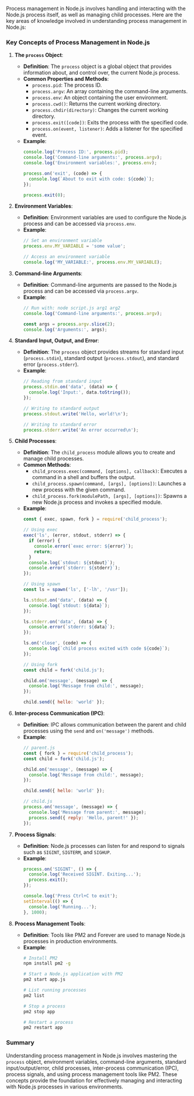 Process management in Node.js involves handling and interacting with the Node.js process itself, as well as managing child processes. Here are the key areas of knowledge involved in understanding process management in Node.js:

### Key Concepts of Process Management in Node.js

1. **The `process` Object**:
   - **Definition**: The `process` object is a global object that provides information about, and control over, the current Node.js process.
   - **Common Properties and Methods**:
     - `process.pid`: The process ID.
     - `process.argv`: An array containing the command-line arguments.
     - `process.env`: An object containing the user environment.
     - `process.cwd()`: Returns the current working directory.
     - `process.chdir(directory)`: Changes the current working directory.
     - `process.exit([code])`: Exits the process with the specified code.
     - `process.on(event, listener)`: Adds a listener for the specified event.
   - **Example**:
     ```javascript
     console.log('Process ID:', process.pid);
     console.log('Command-line arguments:', process.argv);
     console.log('Environment variables:', process.env);

     process.on('exit', (code) => {
       console.log(`About to exit with code: ${code}`);
     });

     process.exit(0);
     ```

2. **Environment Variables**:
   - **Definition**: Environment variables are used to configure the Node.js process and can be accessed via `process.env`.
   - **Example**:
     ```javascript
     // Set an environment variable
     process.env.MY_VARIABLE = 'some value';

     // Access an environment variable
     console.log('MY_VARIABLE:', process.env.MY_VARIABLE);
     ```

3. **Command-line Arguments**:
   - **Definition**: Command-line arguments are passed to the Node.js process and can be accessed via `process.argv`.
   - **Example**:
     ```javascript
     // Run with: node script.js arg1 arg2
     console.log('Command-line arguments:', process.argv);

     const args = process.argv.slice(2);
     console.log('Arguments:', args);
     ```

4. **Standard Input, Output, and Error**:
   - **Definition**: The `process` object provides streams for standard input (`process.stdin`), standard output (`process.stdout`), and standard error (`process.stderr`).
   - **Example**:
     ```javascript
     // Reading from standard input
     process.stdin.on('data', (data) => {
       console.log('Input:', data.toString());
     });

     // Writing to standard output
     process.stdout.write('Hello, world!\n');

     // Writing to standard error
     process.stderr.write('An error occurred\n');
     ```

5. **Child Processes**:
   - **Definition**: The `child_process` module allows you to create and manage child processes.
   - **Common Methods**:
     - `child_process.exec(command, [options], callback)`: Executes a command in a shell and buffers the output.
     - `child_process.spawn(command, [args], [options])`: Launches a new process with the given command.
     - `child_process.fork(modulePath, [args], [options])`: Spawns a new Node.js process and invokes a specified module.
   - **Example**:
     ```javascript
     const { exec, spawn, fork } = require('child_process');

     // Using exec
     exec('ls', (error, stdout, stderr) => {
       if (error) {
         console.error(`exec error: ${error}`);
         return;
       }
       console.log(`stdout: ${stdout}`);
       console.error(`stderr: ${stderr}`);
     });

     // Using spawn
     const ls = spawn('ls', ['-lh', '/usr']);

     ls.stdout.on('data', (data) => {
       console.log(`stdout: ${data}`);
     });

     ls.stderr.on('data', (data) => {
       console.error(`stderr: ${data}`);
     });

     ls.on('close', (code) => {
       console.log(`child process exited with code ${code}`);
     });

     // Using fork
     const child = fork('child.js');

     child.on('message', (message) => {
       console.log('Message from child:', message);
     });

     child.send({ hello: 'world' });
     ```

6. **Inter-process Communication (IPC)**:
   - **Definition**: IPC allows communication between the parent and child processes using the `send` and `on('message')` methods.
   - **Example**:
     ```javascript
     // parent.js
     const { fork } = require('child_process');
     const child = fork('child.js');

     child.on('message', (message) => {
       console.log('Message from child:', message);
     });

     child.send({ hello: 'world' });

     // child.js
     process.on('message', (message) => {
       console.log('Message from parent:', message);
       process.send({ reply: 'Hello, parent!' });
     });
     ```

7. **Process Signals**:
   - **Definition**: Node.js processes can listen for and respond to signals such as `SIGINT`, `SIGTERM`, and `SIGHUP`.
   - **Example**:
     ```javascript
     process.on('SIGINT', () => {
       console.log('Received SIGINT. Exiting...');
       process.exit();
     });

     console.log('Press Ctrl+C to exit');
     setInterval(() => {
       console.log('Running...');
     }, 1000);
     ```

8. **Process Management Tools**:
   - **Definition**: Tools like PM2 and Forever are used to manage Node.js processes in production environments.
   - **Example**:
     ```sh
     # Install PM2
     npm install pm2 -g

     # Start a Node.js application with PM2
     pm2 start app.js

     # List running processes
     pm2 list

     # Stop a process
     pm2 stop app

     # Restart a process
     pm2 restart app
     ```

### Summary

Understanding process management in Node.js involves mastering the `process` object, environment variables, command-line arguments, standard input/output/error, child processes, inter-process communication (IPC), process signals, and using process management tools like PM2. These concepts provide the foundation for effectively managing and interacting with Node.js processes in various environments.